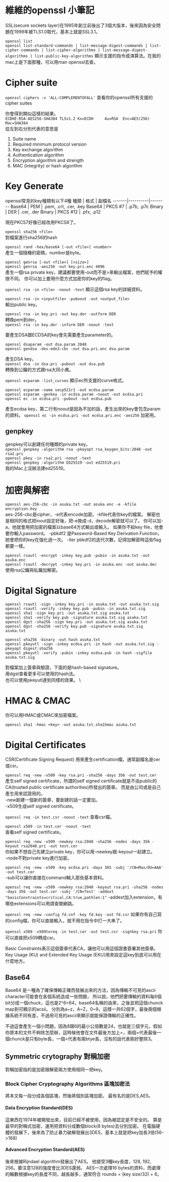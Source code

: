 # 維維的openssl 小筆記

SSL(secure sockets layer)在1995年創立前後出了3個大版本，後來因為安全問題在1999年被TLS1.0取代，基本上就是SSL3.1。

`openssl list` \
`openssl list-standard-commands | list-message-digest-commands | list-cipher-commands | list-cipher-algorithms |
             list-message-digest-algorithms | list-public-key-algorithms`
顯示支援的指令或演算法。在我的mac上是下面那種，可以用man openssl去查。

# Cipher suite
`openssl ciphers -v 'ALL:COMPLEMENTOFALL'`
查看你的openssl所有支援的cipher suites

你會得到類似這樣的結果。 \
`ECDHE-RSA-AES256-SHA384 TLSv1.2 Kx=ECDH     Au=RSA  Enc=AES(256)  Mac=SHA384` \
從左到右分別代表的意思是
1. Suite name
2. Required minimum protocol version
3. Key exchange algorithm
4. Authentication algorithm
5. Encryption algorithm and strength
6. MAC (integrity) or hash algorithm



# Key Generate

openssl常見的key種類有以下4種
種類   | 格式     | 副檔名
-------|----------|--------
Base64 | PEM      | .pem, .crt, .cer, .key
Base64 | PKCS #7  | .p7b, .p7c
Binary | DER      | .cer, .der
Binary | PKCS #12 | .pfx, .p12

現在PKCS7好像已經改用PKCS8了。

`openssl sha256 <file>` \
對檔案進行sha256的hash

`openssl rand -hex/base64 [-out <file>] <number>` \
產生一個隨機的密碼，number是byte。

`openssl genrsa [-out <file>] [<size>]` \
`openssl genrsa -aes256 -out key.pri.enc 4096` \
產生一個rsa private key，建議都要使用-out而不是>來輸出檔案，他們賦予的權限不同。
你可以加上要用什麼方式加密你的key的flag。

`openssl rsa -in <file> -noout -text`
顯示這個rsa key的詳細資料。

`openssl rsa -in <inputfile> -puboout -out <output_file>` \
輸出public key。

`openssl rsa -in key.pri -out key.der -outform DER` \
轉換pem到der。 \
`openssl rsa -in key.der -inform DER -noout -text`

要產生DSA跟ECDSA的key會先需要產生parameter的。

```
openssl dsaparam -out dsa.param 2048
openssl gendsa -des-ede3-cbc -out dsa.pri.enc dsa.param
```
產生DSA key。 \
`openssl dsa -in dsa.pri -pubout -out dsa.pub` \
轉換到公鑰的方式跟rsa大同小異。

`openssl ecparam -list_curves`
顯示ec所支援的curve格式。

```
openssl ecparam -name secp521r1 -out ecdsa.param
openssl ecparam -genkey -in ecdsa.param -noout -out ecdsa.pri
openssl ec -in ecdsa.pri -pubout -out ecdsa.pub
```
產生ecdsa key，第二行有noout是因為不加的話，產生出來的key會包含param的資料。
`openssl ec -in ecdsa.pri -out ecdsa.pri.enc -aes256`
加密用。


## genpkey
genpkey可以創建任何種類的private key。 \
`openssl genpkey -algorithm rsa -pkeyopt rsa_keygen_bits:2048 -out rsa2.pri` \
`openssl pkey -in rsa2.pri -noout -text` \
`openssl genpkey -algorithm ED25519 -out ed25519.pri` \
我的Mac上沒辦法建ed25519。



# 加密與解密
`openssl aes-256-cbc -in asuka.txt -out asuka.enc -e -kfile encryption.key` \
aes-256-cbc是cipher，-e代表encode加密。-kfile代表你key的檔案。
解密也是相同的格式把inout設定好後，把-e換成-d，decode解密就可以了。
你可以加-a，他就會用把加密的檔案以base64方式輸出或輸入。
如果你不給key file，他會要你輸入password。
-pbkdf2 是Password-Based Key Derivation Function，她會把你的key在強化過一次。
-iter pbkdf2的迭代次數，記得加解密時這些flag都要一樣。

`openssl rsautl -encrypt -inkey key.pub -pubin -in asuka.txt -out asuka.enc` \
`openssl rsautl -decrypt -inkey key.pri -in asuka.enc -out asuka.dec` \
使用rsa公鑰與私鑰加解密。




# Digital Signature

```
openssl rsautl -sign -inkey key.pri -in asuka.txt -out asuka.txt.sig
openssl rsautl -verify -inkey key.pub -pubin -in asuka.txt.sig
openssl sha1 -sign key.pri -out asuka.txt.sig asuka.txt
openssl sha1 -verify key.pub -signature asuka.txt.sig asuka.txt
openssl dgst -sha256 -sign key.pri -out asuka.txt.sig asuka.txt
openssl dgst -sha256 -verify key.pub -signature asuka.txt.sig asuka.txt

openssl sha256 -binary -out hash asuka.txt
openssl pkeyutl -sign -inkey ecdsa.pri -in hash -out asuka.txt.sig -pkeyopt digest:sha256
openssl pkeyutl -verify -pubin -inkey ecdsa.pub -in hash -sigfile asuka.txt.sig
```
對檔案加上簽章與驗證，下面的是hash-based signature。 \
用dgst查看更多可以使用的hash法。 \
也可以使用pkeyutl達到同樣的效果。 \


# HMAC & CMAC

你可以用HMAC或CMAC來加密檔案。
```
openssl sha1 -hmac <key> -out asuka.txt.sha1hmac asuka.txt
```


# Digital Certificates
CSR(Certificate Signing Request)
用來產生certification檔，通常副檔名是cer或csr。


`openssl req -new -x509 -key rsa.pri -sha256 -days 356 -out test.cer` \
產生self signed certificate，所謂的self signed certificate就是不由public的CA(trusted public certificate authorities)所發出的簽章。
而是由公司或是自己產生用來認證用的。 \
-new創建一個新的簽章，要創建的話一定要加。 \
-x509生成self signed certificate。

`openssl req -in test.csr -noout -text`
查看csr檔。

`openssl x509 -in test.cer -noout -text` \
查看self signed certificate。

`openssl req -new -x509 -newkey rsa:2048 -sha256 -nodes -days 356 -keyout rsa2048.pri -out test.cer` \
你如果不想自己先建立private key，你可以用-newkey跟-keyout一起建立。 \
-node不對private key進行加密。


`openssl req -new -x509 -key ecdsa.pri -days 365 -subj '/CN=Max/OU=AAA' -out test.cer` \
-sub可以讓你直接在command輸入那些基本資料。


`openssl req -new -x509 -newkey rsa:2048 -keyout rsa.pri -sha256 -nodes -days 356 -out test.cer -subj '/CN=Test' -addext "basicConstraints=critical,CA:true,pathlen:1"`
-addext加入extension，有哪些extensions可以用請查閱網路。

`openssl req -new -config fd.cnf -key fd.key -out fd.csr`
如果你有自己寫的config檔，你可以直接輸入，就不用在指令中打一大串了。

`openssl x509 -x509toreq -in test.cer -out test.csr -signkey rsa.pri`
你可以直接把x509轉成csr。

Basic Constraints表示這個簽章代表CA，讓他可以用這個證書簽署其他簽章。
Key Usage (KU) and Extended Key Usage (EKU)用來設定這key到底可以用在什麼地方。


## Base64
Base64 是一種為了確保傳輸正確而發展出來的方法，因為傳輸不可見的ascii character可能會在各個系統造成一些問題，
所以說，他們把要傳輸的資料每6個bit分成一個chuck，這也是2^6=64，base64名稱的由來，之後並把這個chunck map到可顯示的acsii。
分別為a~z，A~Z，0~9，這樣一共62個字，最後兩個根據系統不同有差，不過用可見的ascii來顯示就能保證傳輸的正確性。

不過這會產生一個小問題，因為8跟6的最小公倍數是24，也就是三個字元，假如你原本的文件不夠除怎麼辦，這時候他會在文件最後方加上=，兩個=代表最後一個chunck是只有byte長，一個=代表有兩btye長，沒有的話代表剛好整除3。


## Symmetric crytography 對稱加密
對稱加密指的是加密跟解密兩方使用相同一把key。


### Block Cipher Cryptography Algorithms 區塊加密法
將本文每一段分成各個區塊，然後將個別區塊加密。
最有名的是DES,AES。

#### Data Encryption Standard(DES)
這東西在1974年被開發出來，目前已經不被使用，因為被認定是不安全的。
算是最早的對稱式加密，運用把資料分成數個block(8 bytes)去分別加密。
在電腦硬體的發展下，後來為了防止暴力破解發展出3DES，基本上就是把key加長3倍(56->168)

#### Advanced Encryption Standard(AES)
後來根據Rijndael algorithm發展出了AES。
他接受3種key長度，128, 192, 256。要注意128的強度會比3DES還弱。
AES一次處理16 bytes的資料，而處理的輪數根據key的長度不同，越長越多，通常符合 rounds = (key size/32) + 6。








































